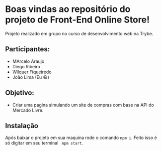 # Boas vindas ao repositório do projeto de Front-End Online Store!

Projeto realizado em grupo no curso de desenvolvimento web na Trybe. 
<!-- 
# Sumário

- [Habilidades](#habilidades) -->
## Participantes:
- MArcelo Araujo
- Diego Ribeiro
- Wilquer Fiqueiredo
- João Lima (Eu :smiley:)

## Objetivo:
- Criar uma pagina simulando um site de compras com base na API do Mercado Livre.

## Instalação
Após baixar o projeto em sua maquina rode o comando ```npm i```. Feito isso é só digitar em seu terminal ``` npm start```.

##


